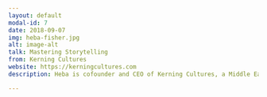 ```yaml
---
layout: default
modal-id: 7
date: 2018-09-07
img: heba-fisher.jpg 
alt: image-alt
talk: Mastering Storytelling
from: Kerning Cultures
website: https://kerningcultures.com
description: Heba is cofounder and CEO of Kerning Cultures, a Middle East podcast network. The Guardian calls their inaugural show the This American Life of the Middle East, for its narrative storytelling. Heba is a journalist and serial entrepreneur, formerly building microfinance and business education programs for small businesses in the Gulf and the US.

---
```

